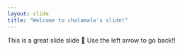 ```yaml
---
layout: slide
title: "Welcome to chalamala's slide!"
---
```

This is a great slide slide :tada:
Use the left arrow to go back!!
